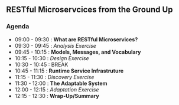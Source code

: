 ## RESTful Microservcices from the Ground Up

### Agenda

* 09:00 - 09:30 : **What are RESTful Microservices?**
* 09:30 - 09:45 : _Analysis Exercise_
* 09:45 - 10:15 : **Models, Messages, and Vocabulary**
* 10:15 - 10:30 : _Design Exercise_ 
* 10:30 - 10:45 : BREAK
* 10:45 - 11:15 : **Runtime Service Infrastruture**
* 11:15 - 11:30 : _Discovery Exercise_
* 11:30 - 12:00 : **The Adaptable System**
* 12:00 - 12:15 : _Adaptation Exercise_
* 12:15 - 12:30 : **Wrap-Up/Summary**
 
